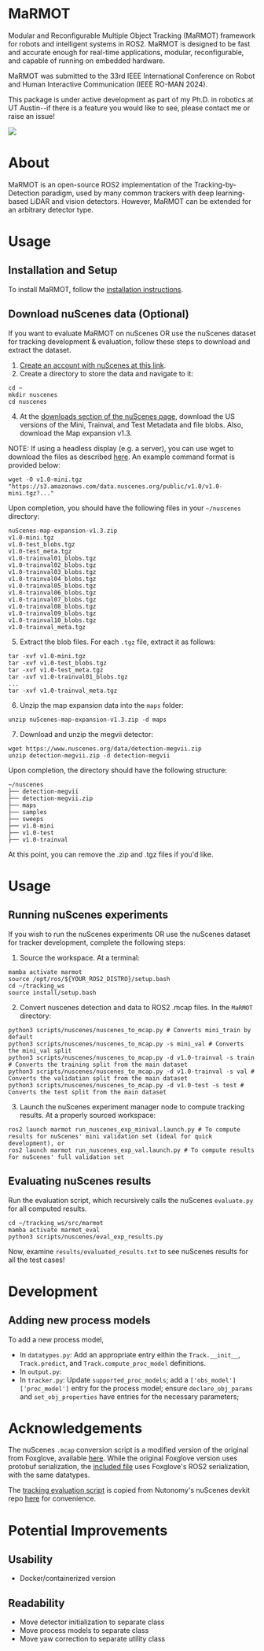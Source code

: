 # MaRMOT
Modular and Reconfigurable Multiple Object Tracking (MaRMOT) framework for robots and intelligent systems in ROS2. MaRMOT is designed to be fast and accurate enough for real-time applications, modular, reconfigurable, and capable of running on embedded hardware.

MaRMOT was submitted to the 33rd IEEE International Conference on Robot and Human Interactive Communication (IEEE RO-MAN 2024).

This package is under active development as part of my Ph.D. in robotics at UT Austin--if there is a feature you would like to see, please contact me or raise an issue!

![](media/MaRMOT.png)

# About
MaRMOT is an open-source ROS2 implementation of the Tracking-by-Detection paradigm, used by many common trackers with deep learning-based LiDAR and vision detectors. However, MaRMOT can be extended for an arbitrary detector type.

# Usage

## Installation and Setup
To install MaRMOT, follow the [installation instructions](INSTALL.md).

## Download nuScenes data (Optional)
If you want to evaluate MaRMOT on nuScenes OR use the nuScenes dataset for tracking development & evaluation, follow these steps to download and extract the dataset.

1) [Create an account with nuScenes at this link](https://www.nuscenes.org/sign-up).
2) Create a directory to store the data and navigate to it:
```
cd ~
mkdir nuscenes
cd nuscenes
```
4) At the [downloads section of the nuScenes page](https://www.nuscenes.org/nuscenes#download), download the US versions of the Mini, Trainval, and Test Metadata and file blobs. Also, download the Map expansion v1.3.

  NOTE: If using a headless display (e.g. a server), you can use wget to download the files as described [here](https://github.com/nutonomy/nuscenes-devkit/issues/110). An example command format is provided below:
  ```
  wget -O v1.0-mini.tgz "https://s3.amazonaws.com/data.nuscenes.org/public/v1.0/v1.0-mini.tgz?..."
  ```
Upon completion, you should have the following files in your `~/nuscenes` directory:
```
nuScenes-map-expansion-v1.3.zip
v1.0-mini.tgz
v1.0-test_blobs.tgz
v1.0-test_meta.tgz
v1.0-trainval01_blobs.tgz
v1.0-trainval02_blobs.tgz
v1.0-trainval03_blobs.tgz
v1.0-trainval04_blobs.tgz
v1.0-trainval05_blobs.tgz
v1.0-trainval06_blobs.tgz
v1.0-trainval07_blobs.tgz
v1.0-trainval08_blobs.tgz
v1.0-trainval09_blobs.tgz
v1.0-trainval10_blobs.tgz
v1.0-trainval_meta.tgz
```
5) Extract the blob files. For each `.tgz` file, extract it as follows:
```
tar -xvf v1.0-mini.tgz
tar -xvf v1.0-test_blobs.tgz
tar -xvf v1.0-test_meta.tgz
tar -xvf v1.0-trainval01_blobs.tgz
...
tar -xvf v1.0-trainval_meta.tgz
```
6) Unzip the map expansion data into the `maps` folder:
```
unzip nuScenes-map-expansion-v1.3.zip -d maps
```

7) Download and unzip the megvii detector:
```
wget https://www.nuscenes.org/data/detection-megvii.zip
unzip detection-megvii.zip -d detection-megvii
```

Upon completion, the directory should have the following structure:
```
~/nuscenes
├── detection-megvii
├── detection-megvii.zip
├── maps
├── samples
├── sweeps
├── v1.0-mini
├── v1.0-test
├── v1.0-trainval
```
At this point, you can remove the .zip and .tgz files if you'd like.
# Usage

## Running nuScenes experiments
If you wish to run the nuScenes experiments OR use the nuScenes dataset for tracker development, complete the following steps:

1) Source the workspace. At a terminal:
```
mamba activate marmot
source /opt/ros/${YOUR_ROS2_DISTRO}/setup.bash
cd ~/tracking_ws
source install/setup.bash

```

2) Convert nuscenes detection and data to ROS2 .mcap files. In the `MaRMOT` directory:
```
python3 scripts/nuscenes/nuscenes_to_mcap.py # Converts mini_train by default
python3 scripts/nuscenes/nuscenes_to_mcap.py -s mini_val # Converts the mini_val split
python3 scripts/nuscenes/nuscenes_to_mcap.py -d v1.0-trainval -s train # Converts the training split from the main dataset
python3 scripts/nuscenes/nuscenes_to_mcap.py -d v1.0-trainval -s val # Converts the validation split from the main dataset
python3 scripts/nuscenes/nuscenes_to_mcap.py -d v1.0-test -s test # Converts the test split from the main dataset
```

3) Launch the nuScenes experiment manager node to compute tracking results. At a properly sourced workspace:
```
ros2 launch marmot run_nuscenes_exp_minival.launch.py # To compute results for nuScenes' mini validation set (ideal for quick development), or
ros2 launch marmot run_nuscenes_exp_val.launch.py # To compute results for nuScenes' full validation set
```

## Evaluating nuScenes results
Run the evaluation script, which recursively calls the nuScenes `evaluate.py` for all computed results.
```
cd ~/tracking_ws/src/marmot
mamba activate marmot_eval
python3 scripts/nuscenes/eval_exp_results.py
```
Now, examine `results/evaluated_results.txt` to see nuScenes results for all the test cases!

# Development
## Adding new process models
To add a new process model, 

- In `datatypes.py`: Add an appropriate entry eithin the `Track.__init__`, `Track.predict`, and `Track.compute_proc_model` definitions. 
- In `output.py`:
- In `tracker.py`: Update `supported_proc_models`; add a `['obs_model']['proc_model']` entry for the process model; ensure `declare_obj_params` and `set_obj_properties` have entries for the necessary parameters;

# Acknowledgements
The nuScenes `.mcap` conversion script is a modified version of the original from Foxglove, available [here](https://github.com/foxglove/nuscenes2mcap). While the original Foxglove version uses protobuf serialization, the [included file](scripts/nuscenes/nuscenes_to_mcap.py) uses Foxglove's ROS2 serialization, with the same datatypes. 

The [tracking evaluation script](scripts/evaluate.py) is copied from Nutonomy's nuScenes devkit repo [here](https://github.com/nutonomy/nuscenes-devkit/tree/master/python-sdk/nuscenes/eval/tracking) for convenience.

# Potential Improvements
## Usability
- Docker/containerized version
## Readability
- Move detector initialization to separate class
- Move process models to separate class
- Move yaw correction to separate utility class
